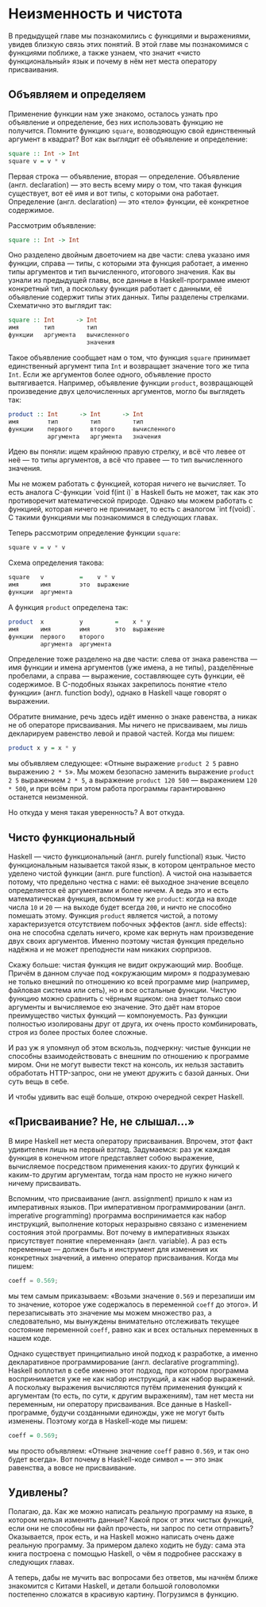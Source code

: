 # Неизменность и чистота

В предыдущей главе мы познакомились с функциями и выражениями, увидев близкую связь этих понятий. В этой главе мы познакомимся с функциями поближе, а также узнаем, что значит &laquo;чисто функциональный&raquo; язык и почему в нём нет места оператору присваивания.

## Объявляем и определяем

Применение функции нам уже знакомо, осталось узнать про объявление и определение, без них использовать функцию не получится. Помните функцию `square`, возводяющую свой единственный аргумент в квадрат? Вот как выглядит её объявление и определение:

```haskell
square :: Int -> Int
square v = v * v
```

Первая строка &mdash; объявление, вторая &mdash; определение. Объявление (англ. declaration) &mdash; это весть всему миру о том, что такая функция существует, вот её имя и вот типы, с которыми она работает. Определение (англ. declaration) &mdash; это &laquo;тело&raquo; функции, её конкретное содержимое.

Рассмотрим объявление:

```haskell
square :: Int -> Int
```

Оно разделено двойным двоеточием на две части: слева указано имя функции, справа &mdash; типы, с которыми эта функция работает, а именно типы аргументов и тип вычисленного, итогового значения. Как вы узнали из предыдущей главы, все данные в Haskell-программе имеют конкретный тип, а поскольку функция работает с данными, её объявление содержит типы этих данных. Типы разделены стрелками. Схематично это выглядит так:

```haskell
square :: Int      -> Int
имя       тип         тип
функции   аргумента   вычисленного
                      значения
```

Такое объявление сообщает нам о том, что функция `square` принимает единственный аргумент типа `Int` и возвращает значение того же типа `Int`. Если же аргументов более одного, объявление просто вытягивается. Например, объявление функции `product`, возвращающей произведение двух целочисленных аргументов, могло бы выглядеть так:

```haskell
product :: Int      -> Int      -> Int
имя        тип         тип         тип
функции    первого     второго     вычисленного
           аргумента   аргумента   значения
```

Идею вы поняли: ищем крайнюю правую стрелку, и всё что левее от неё &mdash; то типы аргументов, а всё что правее &mdash; то тип вычисленного значения.

<div class="card-panel orange darken-2 left-align smaller-text"><span class="white-text">
Мы не можем работать с функцией, которая ничего не вычисляет. То есть аналога C-функции `void f(int i)` в Haskell быть не может, так как это противоречит математической природе. Однако мы можем работать с функцией, которая ничего не принимает, то есть с аналогом `int f(void)`. С такими функциями мы познакомимся в следующих главах.
</span></div>

Теперь рассмотрим определение функции `square`:

```haskell
square v = v * v
```

Схема определения такова:

```haskell
square   v          =    v * v
имя      имя        это  выражение
функции  аргумента
```

А функция `product` определена так:

```haskell
product  x          y         =    x * y
имя      имя        имя       это  выражение
функции  первого    второго
         аргумента  аргумента
```

Определение тоже разделено на две части: слева от знака равенства &mdash; имя функции и имена аргументов (уже имена, а не типы), разделённые пробелами, а справа &mdash; выражение, составляющее суть функции, её содержимое. В C-подобных языках закрепилось понятие &laquo;тело функции&raquo; (англ. function body), однако в Haskell чаще говорят о выражении.

Обратите внимание, речь здесь идёт именно о знаке равенства, а никак не об операторе присваивания. Мы ничего не присваиваем, мы лишь декларируем равенство левой и правой частей. Когда мы пишем:

```haskell
product x y = x * y
```

мы объявляем следующее: &laquo;Отныне выражение `product 2 5` равно выражению `2 * 5`&raquo;. Мы можем безопасно заменить выражение `product 2 5` выражением `2 * 5`, а выражение `product 120 500` &mdash; выражением `120 * 500`, и при всём при этом работа программы гарантированно останется неизменной.

Но откуда у меня такая уверенность? А вот откуда.

## Чисто функциональный

Haskell &mdash; чисто функциональный (англ. purely functional) язык. Чисто функциональным называется такой язык, в котором центральное место уделено чистой функции (англ. pure function). А чистой она называется потому, что предельно честна с нами: её выходное значение всецело определяется её аргументами и более ничем. А ведь это и есть математическая функция, вспомним ту же `product`: когда на входе числа `10` и `20` &mdash; на выходе будет всегда `200`, и ничто не способно помешать этому. Функция `product` является чистой, а потому характеризуется отсутствием побочных эффектов (англ. side effects): она не способна сделать ничего, кроме как вернуть нам произведение двух своих аргументов. Именно поэтому чистая функция предельно надёжна и не может преподнести нам никаких сюрпризов.

Скажу больше: чистая функция не видит окружающий мир. Вообще. Причём в данном случае под &laquo;окружающим миром&raquo; я подразумеваю не только внешний по отношению ко всей программе мир (например, файловая система или сеть), но и все остальные функции. Чистую функцию можно сравнить с чёрным ящиком: она знает только свои аргументы и вычисляемое ею значение. Это даёт нам второе преимущество чистых функций &mdash; компонуемость. Раз функции полностью изолированы друг от друга, их очень просто комбинировать, строя из более простых более сложные.

<div class="card-panel orange darken-2 left-align smaller-text"><span class="white-text">
И раз уж я упомянул об этом вскользь, подчеркну: чистые функции не способны взаимодействовать с внешним по отношению к программе миром. Они не могут вывести текст на консоль, их нельзя заставить обработать HTTP-запрос, они не умеют дружить с базой данных. Они суть вещь в себе.
</span></div>

И чтобы удивить вас ещё больше, открою очередной секрет Haskell.

## &laquo;Присваивание? Не, не слышал&hellip;&raquo;

В мире Haskell нет места оператору присваивания. Впрочем, этот факт удивителен лишь на первый взгляд. Задумаемся: раз уж каждая функция в конечном итоге представляет собою выражение, вычисляемое посредством применения каких-то других функций к каким-то другим аргументам, тогда нам просто не нужно ничего ничему присваивать.

Вспомним, что присваивание (англ. assignment) пришло к нам из императивных языков. При императивном программировании (англ. imperative programming) программа воспринимается как набор инструкций, выполнение которых неразрывно связано с изменением состояния этой программы. Вот почему в императивных языках присутствует понятие &laquo;переменная&raquo; (англ. variable). А раз есть переменные &mdash; должен быть и инструмент для изменения их конкретных значений, а именно оператор присваивания. Когда мы пишем:

```c
coeff = 0.569;
```

мы тем самым приказываем: &laquo;Возьми значение `0.569` и перезапиши им то значение, которое уже содержалось в переменной `coeff` до этого&raquo;. И перезаписывать это значение мы можем множество раз, а следовательно, мы вынуждены внимательно отслеживать текущее состояние переменной `coeff`, равно как и всех остальных переменных в нашем коде.

Однако существует принципиально иной подход к разработке, а именно декларативное программирование (англ. declarative programming). Haskell воплотил в себе именно этот подход, при котором программа воспринимается уже не как набор инструкций, а как набор выражений. А поскольку выражения вычисляются путём применения функций к аргументам (то есть, по сути, к другим выражениям), там нет места ни переменным, ни оператору присваивания. Все данные в Haskell-программе, будучи созданными единожды, уже не могут быть изменены. Поэтому когда в Haskell-коде мы пишем:

```haskell
coeff = 0.569;
```

мы просто объявляем: &laquo;Отныне значение `coeff` равно `0.569`, и так оно будет всегда&raquo;. Вот почему в Haskell-коде символ `=` &mdash; это знак равенства, а вовсе не присваивание.

## Удивлены?

Полагаю, да. Как же можно написать реальную программу на языке, в котором нельзя изменять данные? Какой прок от этих чистых функций, если они не способны ни файл прочесть, ни запрос по сети отправить? Оказывается, прок есть, и на Haskell можно написать очень даже реальную программу. За примером далеко ходить не буду: сама эта книга построена с помощью Haskell, о чём я подробнее расскажу в следующих главах.

А теперь, дабы не мучить вас вопросами без ответов, мы начнём ближе знакомится с Китами Haskell, и детали большой головоломки постепенно сложатся в красивую картину. Погрузимся в функцию.

